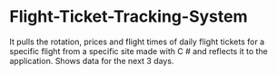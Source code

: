 # Flight-Ticket-Tracking-System
It pulls the rotation, prices and flight times of daily flight tickets for a specific flight from a specific site made with C # and reflects it to the application. Shows data for the next 3 days.
